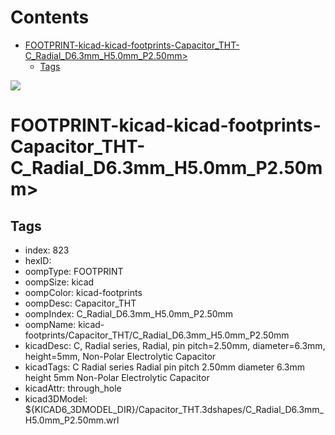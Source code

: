 



Contents
========

* [FOOTPRINT-kicad-kicad-footprints-Capacitor_THT-C_Radial_D6.3mm_H5.0mm_P2.50mm>](#footprint-kicad-kicad-footprints-capacitor_tht-c_radial_d63mm_h50mm_p250mm)
	* [Tags](#tags)
  
![][im]
# FOOTPRINT-kicad-kicad-footprints-Capacitor_THT-C_Radial_D6.3mm_H5.0mm_P2.50mm>

## Tags

- index: 823
- hexID: 
- oompType: FOOTPRINT
- oompSize: kicad
- oompColor: kicad-footprints
- oompDesc: Capacitor_THT
- oompIndex: C_Radial_D6.3mm_H5.0mm_P2.50mm
- oompName: kicad-footprints/Capacitor_THT/C_Radial_D6.3mm_H5.0mm_P2.50mm
- kicadDesc: C, Radial series, Radial, pin pitch=2.50mm, diameter=6.3mm, height=5mm, Non-Polar Electrolytic Capacitor
- kicadTags: C Radial series Radial pin pitch 2.50mm diameter 6.3mm height 5mm Non-Polar Electrolytic Capacitor
- kicadAttr: through_hole
- kicad3DModel: ${KICAD6_3DMODEL_DIR}/Capacitor_THT.3dshapes/C_Radial_D6.3mm_H5.0mm_P2.50mm.wrl



[im]: image.png
